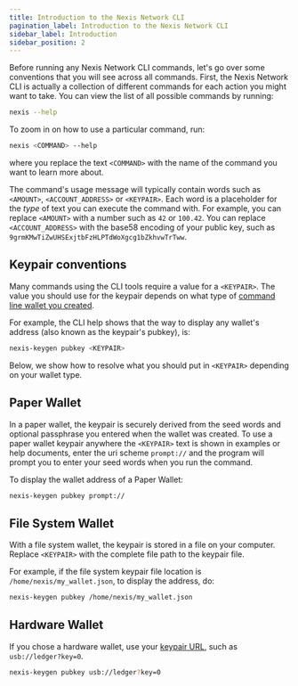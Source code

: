 ```yaml
---
title: Introduction to the Nexis Network CLI
pagination_label: Introduction to the Nexis Network CLI
sidebar_label: Introduction
sidebar_position: 2
---
```


Before running any Nexis Network CLI commands, let's go over some conventions that
you will see across all commands. First, the Nexis Network CLI is actually a collection
of different commands for each action you might want to take. You can view the list
of all possible commands by running:

```bash
nexis --help
```

To zoom in on how to use a particular command, run:

```bash
nexis <COMMAND> --help
```

where you replace the text `<COMMAND>` with the name of the command you want
to learn more about.

The command's usage message will typically contain words such as `<AMOUNT>`,
`<ACCOUNT_ADDRESS>` or `<KEYPAIR>`. Each word is a placeholder for the _type_ of
text you can execute the command with. For example, you can replace `<AMOUNT>`
with a number such as `42` or `100.42`. You can replace `<ACCOUNT_ADDRESS>` with
the base58 encoding of your public key, such as
`9grmKMwTiZwUHSExjtbFzHLPTdWoXgcg1bZkhvwTrTww`.

## Keypair conventions

Many commands using the CLI tools require a value for a `<KEYPAIR>`. The value
you should use for the keypair depends on what type of
[command line wallet you created](./wallets/index.md).

For example, the CLI help shows that the way to display any wallet's address
(also known as the keypair's pubkey), is:

```bash
nexis-keygen pubkey <KEYPAIR>
```

Below, we show how to resolve what you should put in `<KEYPAIR>` depending
on your wallet type.

## Paper Wallet

In a paper wallet, the keypair is securely derived from the seed words and
optional passphrase you entered when the wallet was created. To use a paper
wallet keypair anywhere the `<KEYPAIR>` text is shown in examples or help
documents, enter the uri scheme `prompt://` and the program will prompt you to
enter your seed words when you run the command.

To display the wallet address of a Paper Wallet:

```bash
nexis-keygen pubkey prompt://
```

## File System Wallet

With a file system wallet, the keypair is stored in a file on your computer.
Replace `<KEYPAIR>` with the complete file path to the keypair file.

For example, if the file system keypair file location is
`/home/nexis/my_wallet.json`, to display the address, do:

```bash
nexis-keygen pubkey /home/nexis/my_wallet.json
```

## Hardware Wallet

If you chose a hardware wallet, use your
[keypair URL](./wallets/hardware/index.md#specify-a-hardware-wallet-key),
such as `usb://ledger?key=0`.

```bash
nexis-keygen pubkey usb://ledger?key=0
```
